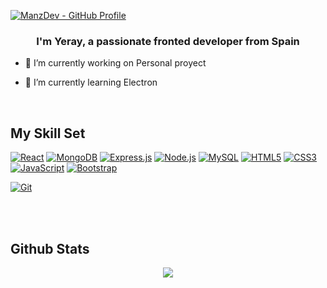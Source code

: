 
<p dir="auto"><a target="_blank" rel="noopener noreferrer" href="/ManzDev/manzdev/blob/master/images/manzdev-banner.png"><img src="/ManzDev/manzdev/raw/master/images/manzdev-banner.png" alt="ManzDev - GitHub Profile" style="max-width: 100%;"></a></p>

  

### <div align="center">I'm Yeray, a passionate fronted developer from Spain</div>  
  

- 🔭 I’m currently working on Personal proyect  
  

- 🌱 I’m currently learning Electron  


<br/>  


## My Skill Set  
<p dir="auto"><a target="_blank" rel="noopener noreferrer nofollow" href="https://camo.githubusercontent.com/57acee499187be4099b175de6d8e1f1b591b189fb74028ebe69ced299e635f57/68747470733a2f2f696d672e736869656c64732e696f2f62616467652f2d52656163742d626c61636b3f7374796c653d666c61742d737175617265266c6f676f3d7265616374"><img src="https://camo.githubusercontent.com/57acee499187be4099b175de6d8e1f1b591b189fb74028ebe69ced299e635f57/68747470733a2f2f696d672e736869656c64732e696f2f62616467652f2d52656163742d626c61636b3f7374796c653d666c61742d737175617265266c6f676f3d7265616374" alt="React" data-canonical-src="https://img.shields.io/badge/-React-black?style=flat-square&amp;logo=react" style="max-width: 100%;"></a>
<a target="_blank" rel="noopener noreferrer nofollow" href="https://camo.githubusercontent.com/f04ee2653c40aab025035e9ea4aec1f116490dd66322269ad16d5c1e8e1b1840/68747470733a2f2f696d672e736869656c64732e696f2f62616467652f2d4d6f6e676f44422d626c61636b3f7374796c653d666c61742d737175617265266c6f676f3d6d6f6e676f6462"><img src="https://camo.githubusercontent.com/f04ee2653c40aab025035e9ea4aec1f116490dd66322269ad16d5c1e8e1b1840/68747470733a2f2f696d672e736869656c64732e696f2f62616467652f2d4d6f6e676f44422d626c61636b3f7374796c653d666c61742d737175617265266c6f676f3d6d6f6e676f6462" alt="MongoDB" data-canonical-src="https://img.shields.io/badge/-MongoDB-black?style=flat-square&amp;logo=mongodb" style="max-width: 100%;"></a>
<a target="_blank" rel="noopener noreferrer nofollow" href="https://camo.githubusercontent.com/0863efc167e2cb8c14a4e613825a0f8b002429890fe33ec03876b15c99bef408/68747470733a2f2f696d672e736869656c64732e696f2f62616467652f2d457870726573732e6a732d626c61636b3f7374796c653d666c61742d737175617265266c6f676f3d65787072657373"><img src="https://camo.githubusercontent.com/0863efc167e2cb8c14a4e613825a0f8b002429890fe33ec03876b15c99bef408/68747470733a2f2f696d672e736869656c64732e696f2f62616467652f2d457870726573732e6a732d626c61636b3f7374796c653d666c61742d737175617265266c6f676f3d65787072657373" alt="Express.js" data-canonical-src="https://img.shields.io/badge/-Express.js-black?style=flat-square&amp;logo=express" style="max-width: 100%;"></a>
<a target="_blank" rel="noopener noreferrer nofollow" href="https://camo.githubusercontent.com/5f4ec0f398d29d9a96d37e8b4a965fc11a4bec4a2bba18db7cdc4e76b2a36aa3/68747470733a2f2f696d672e736869656c64732e696f2f62616467652f2d4e6f64652e6a732d626c61636b3f7374796c653d666c61742d737175617265266c6f676f3d6e6f64652e6a73"><img src="https://camo.githubusercontent.com/5f4ec0f398d29d9a96d37e8b4a965fc11a4bec4a2bba18db7cdc4e76b2a36aa3/68747470733a2f2f696d672e736869656c64732e696f2f62616467652f2d4e6f64652e6a732d626c61636b3f7374796c653d666c61742d737175617265266c6f676f3d6e6f64652e6a73" alt="Node.js" data-canonical-src="https://img.shields.io/badge/-Node.js-black?style=flat-square&amp;logo=node.js" style="max-width: 100%;"></a>
<a target="_blank" rel="noopener noreferrer nofollow" href="https://camo.githubusercontent.com/15837e150d97ab2057b6961cb5adb57ae4689678b83732ed788205eebd958e75/68747470733a2f2f696d672e736869656c64732e696f2f62616467652f2d4d7953514c2d626c61636b3f7374796c653d666c61742d737175617265266c6f676f3d6d7973716c"><img src="https://camo.githubusercontent.com/15837e150d97ab2057b6961cb5adb57ae4689678b83732ed788205eebd958e75/68747470733a2f2f696d672e736869656c64732e696f2f62616467652f2d4d7953514c2d626c61636b3f7374796c653d666c61742d737175617265266c6f676f3d6d7973716c" alt="MySQL" data-canonical-src="https://img.shields.io/badge/-MySQL-black?style=flat-square&amp;logo=mysql" style="max-width: 100%;"></a>
<a target="_blank" rel="noopener noreferrer nofollow" href="https://camo.githubusercontent.com/4f8e231cfebed19be52d23c2df9fe920637d4eeac34fb4b696b50c03bb58411e/68747470733a2f2f696d672e736869656c64732e696f2f62616467652f2d48544d4c352d626c61636b3f7374796c653d666c61742d737175617265266c6f676f3d68746d6c35"><img src="https://camo.githubusercontent.com/4f8e231cfebed19be52d23c2df9fe920637d4eeac34fb4b696b50c03bb58411e/68747470733a2f2f696d672e736869656c64732e696f2f62616467652f2d48544d4c352d626c61636b3f7374796c653d666c61742d737175617265266c6f676f3d68746d6c35" alt="HTML5" data-canonical-src="https://img.shields.io/badge/-HTML5-black?style=flat-square&amp;logo=html5" style="max-width: 100%;"></a>
<a target="_blank" rel="noopener noreferrer nofollow" href="https://camo.githubusercontent.com/89ed80b94ecfec390441c92dc3b83927c0330e2f9f9460b81ab4b6e3c0761e54/68747470733a2f2f696d672e736869656c64732e696f2f62616467652f2d435353332d626c61636b3f7374796c653d666c61742d737175617265266c6f676f3d63737333"><img src="https://camo.githubusercontent.com/89ed80b94ecfec390441c92dc3b83927c0330e2f9f9460b81ab4b6e3c0761e54/68747470733a2f2f696d672e736869656c64732e696f2f62616467652f2d435353332d626c61636b3f7374796c653d666c61742d737175617265266c6f676f3d63737333" alt="CSS3" data-canonical-src="https://img.shields.io/badge/-CSS3-black?style=flat-square&amp;logo=css3" style="max-width: 100%;"></a>
<a target="_blank" rel="noopener noreferrer nofollow" href="https://camo.githubusercontent.com/9c1342029e8aec68e9f53e276d6852ee30b7cd21c715f53e18b87d460de77241/68747470733a2f2f696d672e736869656c64732e696f2f62616467652f2d4a6176615363726970742d626c61636b3f7374796c653d666c61742d737175617265266c6f676f3d6a617661736372697074"><img src="https://camo.githubusercontent.com/9c1342029e8aec68e9f53e276d6852ee30b7cd21c715f53e18b87d460de77241/68747470733a2f2f696d672e736869656c64732e696f2f62616467652f2d4a6176615363726970742d626c61636b3f7374796c653d666c61742d737175617265266c6f676f3d6a617661736372697074" alt="JavaScript" data-canonical-src="https://img.shields.io/badge/-JavaScript-black?style=flat-square&amp;logo=javascript" style="max-width: 100%;"></a>
<a target="_blank" rel="noopener noreferrer nofollow" href="https://camo.githubusercontent.com/40267894b1a423fc4b3448d694d783d7d8615496acf1dd1a2f09e311aa6166a2/68747470733a2f2f696d672e736869656c64732e696f2f62616467652f2d426f6f7473747261702d626c61636b3f7374796c653d666c61742d737175617265266c6f676f3d626f6f747374726170"><img src="https://camo.githubusercontent.com/40267894b1a423fc4b3448d694d783d7d8615496acf1dd1a2f09e311aa6166a2/68747470733a2f2f696d672e736869656c64732e696f2f62616467652f2d426f6f7473747261702d626c61636b3f7374796c653d666c61742d737175617265266c6f676f3d626f6f747374726170" alt="Bootstrap" data-canonical-src="https://img.shields.io/badge/-Bootstrap-black?style=flat-square&amp;logo=bootstrap" style="max-width: 100%;"></a>

<a target="_blank" rel="noopener noreferrer nofollow" href="https://camo.githubusercontent.com/aa9359eb35f92d11bb47bff9b17b39bb9a04fc3003ff6b9b9a87ff2f8e63f390/68747470733a2f2f696d672e736869656c64732e696f2f62616467652f2d4769742d626c61636b3f7374796c653d666c61742d737175617265266c6f676f3d676974"><img src="https://camo.githubusercontent.com/aa9359eb35f92d11bb47bff9b17b39bb9a04fc3003ff6b9b9a87ff2f8e63f390/68747470733a2f2f696d672e736869656c64732e696f2f62616467652f2d4769742d626c61636b3f7374796c653d666c61742d737175617265266c6f676f3d676974" alt="Git" data-canonical-src="https://img.shields.io/badge/-Git-black?style=flat-square&amp;logo=git" style="max-width: 100%;"></a></p>

<br/>  

<!--
## Connect with me  
<div align="center">
<a href="https://twitter.com/iamrishavanand" target="_blank">
<img src=https://img.shields.io/badge/twitter-%2300acee.svg?&style=for-the-badge&logo=twitter&logoColor=white alt=twitter style="margin-bottom: 5px;" />
</a>
<a href="https://dev.to/rishavanand" target="_blank">
<img src=https://img.shields.io/badge/dev.to-%2308090A.svg?&style=for-the-badge&logo=dev.to&logoColor=white alt=devto style="margin-bottom: 5px;" />
</a>
<a href="https://linkedin.com/in/rishavanand" target="_blank">
<img src=https://img.shields.io/badge/linkedin-%231E77B5.svg?&style=for-the-badge&logo=linkedin&logoColor=white alt=linkedin style="margin-bottom: 5px;" />
</a>
<a href="https://www.facebook.com/iamrishavanand" target="_blank">
<img src=https://img.shields.io/badge/facebook-%232E87FB.svg?&style=for-the-badge&logo=facebook&logoColor=white alt=facebook style="margin-bottom: 5px;" />
</a>
<a href="https://instagram.com/iamrishavanand" target="_blank">
<img src=https://img.shields.io/badge/instagram-%23000000.svg?&style=for-the-badge&logo=instagram&logoColor=white alt=instagram style="margin-bottom: 5px;" />
</a>
<a href="https://github.com/rishavanand" target="_blank">
<img src=https://img.shields.io/badge/github-%2324292e.svg?&style=for-the-badge&logo=github&logoColor=white alt=github style="margin-bottom: 5px;" />
</a>  
</div>  
  -->

<br/>  


## Github Stats  
<div align="center"><img src="https://github-readme-stats.vercel.app/api?username=Yeray-752&show_icons=true&count_private=true&hide_border=true" align="center" /></div>  

<br/>  


